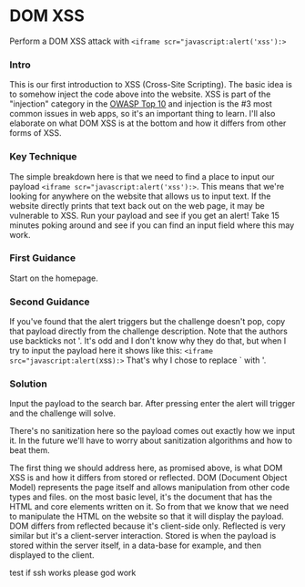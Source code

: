 # DOM XSS
Perform a DOM XSS attack with `<iframe scr="javascript:alert('xss'):>`

### Intro
This is our first introduction to XSS (Cross-Site Scripting). The basic idea is to somehow inject the code above into the website. XSS is part of the "injection" category in the [OWASP Top 10](https://owasp.org/www-project-top-ten/) and injection is the #3 most common issues in web apps, so it's an important thing to learn. I'll also elaborate on what DOM XSS is at the bottom and how it differs from other forms of XSS.

### Key Technique
The simple breakdown here is that we need to find a place to input our payload `<iframe scr="javascript:alert('xss'):>`. This means that we're looking for anywhere on the website that allows us to input text. If the website directly prints that text back out on the web page, it may be vulnerable to XSS. Run your payload and see if you get an alert! Take 15 minutes poking around and see if you can find an input field where this may work.

### First Guidance
Start on the homepage.

### Second Guidance
If you've found that the alert triggers but the challenge doesn't pop, copy that payload directly from the challenge description. Note that the authors use backticks not '. It's odd and I don't know why they do that, but when I try to input the payload here it shows like this: `<iframe src="javascript:alert(`xss`):>`
That's why I chose to replace ` with '.

### Solution
Input the payload to the search bar. After pressing enter the alert will trigger and the challenge will solve. 

There's no sanitization here so the payload comes out exactly how we input it. In the future we'll have to worry about sanitization algorithms and how to beat them. 

The first thing we should address here, as promised above, is what DOM XSS is and how it differs from stored or reflected. DOM (Document Object Model) represents the page itself and allows manipulation from other code types and files. on the most basic level, it's the document that has the HTML and core elements written on it. So from that we know that we need to manipulate the HTML on the website so that it will display the payload. DOM differs from reflected because it's client-side only. Reflected is very similar but it's a client-server interaction. Stored is when the payload is stored within the server itself, in a data-base for example, and then displayed to the client.

test if ssh works please god work